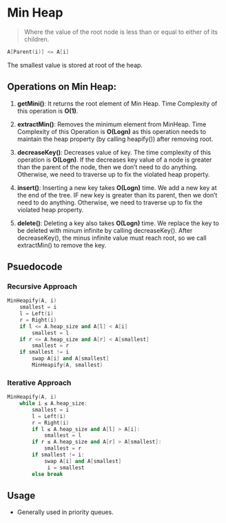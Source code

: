 # Min Heap

> Where the value of the root node is less than or equal to either of its children.

```cpp
A[Parent(i)] <= A[i]
```

The smallest value is stored at root of the heap.

## Operations on Min Heap:

1) **getMini()**: It returns the root element of Min Heap. Time Complexity of this operation is **O(1)**.

2) **extractMin()**: Removes the minimum element from MinHeap. Time Complexity of this Operation is **O(Logn)** as this operation needs to maintain the heap property (by calling heapify()) after removing root.

3) **decreaseKey()**: Decreases value of key. The time complexity of this operation is **O(Logn)**. If the decreases key value of a node is greater than the parent of the node, then we don’t need to do anything. Otherwise, we need to traverse up to fix the violated heap property.

4) **insert()**: Inserting a new key takes **O(Logn)** time. We add a new key at the end of the tree. IF new key is greater than its parent, then we don’t need to do anything. Otherwise, we need to traverse up to fix the violated heap property.

5) **delete()**: Deleting a key also takes **O(Logn)** time. We replace the key to be deleted with minum infinite by calling decreaseKey(). After decreaseKey(), the minus infinite value must reach root, so we call extractMin() to remove the key.

## Psuedocode

### Recursive Approach

```cpp
MinHeapify(A, i)
    smallest = i
    l = Left(i)
    r = Right(i)
    if l <= A.heap_size and A[l] < A[i]
        smallest = l
    if r <= A.heap_size and A[r] < A[smallest]
        smallest = r
    if smallest != i
        swap A[i] and A[smallest]
        MinHeapify(A, smallest)
```

### Iterative Approach

```cpp
MinHeapify(A, i)
    while i ≤ A.heap_size:
        smallest = i
        l = Left(i)
        r = Right(i)
        if l ≤ A.heap_size and A[l] > A[i]:
            smallest = l
        if r ≤ A.heap_size and A[r] > A[smallest]:
            smallest = r
        if smallest != i:
            swap A[i] and A[smallest]
             i = smallest
        else break
```

## Usage

- Generally used in priority queues.

